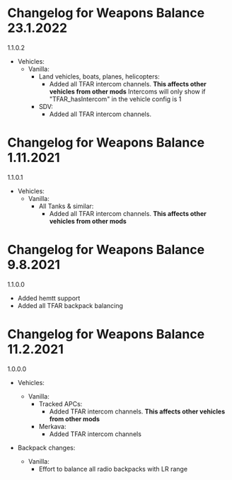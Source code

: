 # Changelog for Weapons Balance 23.1.2022

1.1.0.2
- Vehicles:
    - Vanilla:
        - Land vehicles, boats, planes, helicopters:
            - Added all TFAR intercom channels. **This affects other vehicles from other mods**
            Intercoms will only show if "TFAR_hasIntercom" in the vehicle config is 1
        - SDV:
            - Added all TFAR intercom channels.

# Changelog for Weapons Balance 1.11.2021

1.1.0.1
- Vehicles:
    - Vanilla:
        - All Tanks & similar:
            - Added all TFAR intercom channels. **This affects other vehicles from other mods**

# Changelog for Weapons Balance 9.8.2021

1.1.0.0
- Added hemtt support
- Added all TFAR backpack balancing

# Changelog for Weapons Balance 11.2.2021

1.0.0.0
- Vehicles:
    - Vanilla:
        - Tracked APCs:
            - Added TFAR intercom channels. **This affects other vehicles from other mods**
        - Merkava:
            - Added TFAR intercom channels


- Backpack changes:
    - Vanilla:
        - Effort to balance all radio backpacks with LR range
